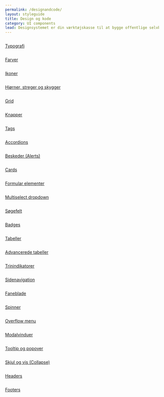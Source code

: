 ```yaml
---
permalink: /designandcode/
layout: styleguide
title: Design og kode
category: UI components
lead: Designsystemet er din værktøjskasse til at bygge offentlige selvbetjeningsløsninger. Designsystemet gør det let og hurtigt at bygge løsninger, som er konsistente og logiske for brugeren. 
---
```

<div class="row">
  <div class="col-12 col-sm-6 col-md-4">
    <div class="p-4 bg-alternative demo-component-box">
      <a href="/dkfds-docs/designandcode/typography/" class="d-block align-text-center">
      <img src="/dkfds-docs/assets/img/componentimages/Typography.svg" alt=""></a>
    </div>
    <p class="mt-4"><a href="/dkfds-docs/designandcode/typography/">Typografi</a></p>
  </div>

  <div class="col-12 col-sm-6 col-md-4 mt-6 mt-sm-0">
    <div class="p-4 bg-alternative demo-component-box">
      <a href="/dkfds-docs/designandcode/colors/" class="d-block align-text-center">
      <img src="/dkfds-docs/assets/img/componentimages/Farver.svg" alt=""></a>
    </div>
    <p class="mt-4"><a href="/dkfds-docs/designandcode/colors/">Farver</a></p>
  </div>

  <div class="col-12 col-sm-6 col-md-4 mt-6 mt-md-0">
    <div class="p-4 bg-alternative demo-component-box">
      <a href="/dkfds-docs/designandcode/ikoner/" class="d-block align-text-center">
      <img src="/dkfds-docs/assets/img/componentimages/Ikoner.svg" alt=""></a>
    </div>
    <p class="mt-4"><a href="/dkfds-docs/designandcode/ikoner/">Ikoner</a></p>
  </div>

  <div class="col-12 col-sm-6 col-md-4 mt-6">
    <div class="p-4 bg-alternative demo-component-box">
      <a href="/dkfds-docs/designandcode/kanter/" class="d-block align-text-center">
      <img src="/dkfds-docs/assets/img/componentimages/Streger.svg" alt=""></a>
    </div>
    <p class="mt-4"><a href="/dkfds-docs/designandcode/kanter/">Hjørner, streger og skygger</a></p>
  </div>

  <div class="col-12 col-sm-6 col-md-4 mt-6">
    <div class="p-4 bg-alternative demo-component-box">
      <a href="/dkfds-docs/designandcode/grids/" class="d-block align-text-center">
      <img src="/dkfds-docs/assets/img/componentimages/Grid.svg" alt=""></a>
    </div>
    <p class="mt-4"><a href="/dkfds-docs/designandcode/grids/">Grid</a></p>
  </div>

  <div class="col-12 col-sm-6 col-md-4 mt-6">
    <div class="p-4 bg-alternative demo-component-box">
      <a href="/dkfds-docs/designandcode/buttons/" class="d-block align-text-center">
      <img src="/dkfds-docs/assets/img/componentimages/Knapper.svg" alt=""></a>
    </div>
    <p class="mt-4"><a href="/dkfds-docs/designandcode/buttons/">Knapper</a></p>
  </div>

  <div class="col-12 col-sm-6 col-md-4 mt-6">
    <div class="p-4 bg-alternative demo-component-box">
      <a href="/dkfds-docs/designandcode/tags/" class="d-block align-text-center">
      <img src="/dkfds-docs/assets/img/componentimages/Tags.svg" alt=""></a>
    </div>
    <p class="mt-4"><a href="/dkfds-docs/designandcode/tags/">Tags</a></p>
  </div>

  <div class="col-12 col-sm-6 col-md-4 mt-6">
    <div class="p-4 bg-alternative demo-component-box">
      <a href="/dkfds-docs/designandcode/accordions/" class="d-block align-text-center">
      <img src="/dkfds-docs/assets/img/componentimages/Accordion.svg" alt=""></a>
    </div>
    <p class="mt-4"><a href="/dkfds-docs/designandcode/accordions/">Accordions</a></p>
  </div>

  <div class="col-12 col-sm-6 col-md-4 mt-6">
    <div class="p-4 bg-alternative demo-component-box">
      <a href="/dkfds-docs/designandcode/beskeder/" class="d-block align-text-center">
      <img src="/dkfds-docs/assets/img/componentimages/Beskeder.svg" alt=""></a>
    </div>
    <p class="mt-4"><a href="/dkfds-docs/designandcode/beskeder/">Beskeder (Alerts)</a></p>
  </div>

  <div class="col-12 col-sm-6 col-md-4 mt-6">
    <div class="p-4 bg-alternative demo-component-box">
      <a href="/dkfds-docs/designandcode/cards/" class="d-block align-text-center">
      <img src="/dkfds-docs/assets/img/componentimages/Cards.svg" alt=""></a>
    </div>
    <p class="mt-4"><a href="/dkfds-docs/designandcode/cards/">Cards</a></p>
  </div>
  
  <div class="col-12 col-sm-6 col-md-4 mt-6">
    <div class="p-4 bg-alternative demo-component-box">
      <a href="/dkfds-docs/designandcode/form-controls/" class="d-block align-text-center">
      <img src="/dkfds-docs/assets/img/componentimages/Form.svg" alt=""></a>
    </div>
    <p class="mt-4"><a href="/dkfds-docs/designandcode/form-controls/">Formular elementer</a></p>
  </div>

   <div class="col-12 col-sm-6 col-md-4 mt-6">
    <div class="p-4 bg-alternative demo-component-box">
      <a href="/dkfds-docs/designandcode/select2-multiselect/" class="d-block align-text-center">
      <img src="/dkfds-docs/assets/img/componentimages/Multiselect.svg" alt=""></a>
    </div>
    <p class="mt-4"><a href="/dkfds-docs/designandcode/select2-multiselect/">Multiselect dropdown</a></p>
  </div>

  <div class="col-12 col-sm-6 col-md-4 mt-6">
    <div class="p-4 bg-alternative demo-component-box">
      <a href="/dkfds-docs/designandcode/search/" class="d-block align-text-center">
      <img src="/dkfds-docs/assets/img/componentimages/Soegefelt.svg" alt=""></a>
    </div>
    <p class="mt-4"><a href="/dkfds-docs/designandcode/search/">Søgefelt</a></p>
  </div>

  <div class="col-12 col-sm-6 col-md-4 mt-6">
    <div class="p-4 bg-alternative demo-component-box">
      <a href="/dkfds-docs/designandcode/badges/" class="d-block align-text-center">
      <img src="/dkfds-docs/assets/img/componentimages/Badges.svg" alt=""></a>
    </div>
    <p class="mt-4"><a href="/dkfds-docs/designandcode/badges/">Badges</a></p>
  </div>

  <div class="col-12 col-sm-6 col-md-4 mt-6">
    <div class="p-4 bg-alternative demo-component-box">
      <a href="/dkfds-docs/designandcode/tables/" class="d-block align-text-center">
      <img src="/dkfds-docs/assets/img/componentimages/Tabeller.svg" alt=""></a>
    </div>
    <p class="mt-4"><a href="/dkfds-docs/designandcode/tables/">Tabeller</a></p>
  </div>

  <div class="col-12 col-sm-6 col-md-4 mt-6">
    <div class="p-4 bg-alternative demo-component-box">
      <a href="/dkfds-docs/designandcode/datatables/" class="d-block align-text-center">
      <img src="/dkfds-docs/assets/img/componentimages/datatabeller.svg" alt=""></a>
    </div>
    <p class="mt-4"><a href="/dkfds-docs/designandcode/datatables/">Advancerede tabeller</a></p>
  </div>

  <div class="col-12 col-sm-6 col-md-4 mt-6">
    <div class="p-4 bg-alternative demo-component-box">
      <a href="/dkfds-docs/designandcode/trinindikatorer/" class="d-block align-text-center">
      <img src="/dkfds-docs/assets/img/componentimages/Trinindikatorer.svg" alt=""></a>
    </div>
    <p class="mt-4"><a href="/dkfds-docs/designandcode/trinindikatorer/">Trinindikatorer</a></p>
  </div>

  <div class="col-12 col-sm-6 col-md-4 mt-6">
    <div class="p-4 bg-alternative demo-component-box">
      <a href="/dkfds-docs/designandcode/sidenav/" class="d-block align-text-center">
      <img src="/dkfds-docs/assets/img/componentimages/Sidenavigation.svg" alt=""></a>
    </div>
    <p class="mt-4"><a href="/dkfds-docs/designandcode/sidenav/">Sidenavigation</a></p>
  </div>
  
  <div class="col-12 col-sm-6 col-md-4 mt-6">
    <div class="p-4 bg-alternative demo-component-box">
      <a href="/dkfds-docs/designandcode/tabnav/" class="d-block align-text-center">
      <img src="/dkfds-docs/assets/img/componentimages/Tabs.svg" alt=""></a>
    </div>
    <p class="mt-4"><a href="/dkfds-docs/designandcode/tabnav/">Faneblade</a></p>
  </div>

  <div class="col-12 col-sm-6 col-md-4 mt-6">
    <div class="p-4 bg-alternative demo-component-box">
      <a href="/dkfds-docs/designandcode/spinner/" class="d-block align-text-center">
      <img src="/dkfds-docs/assets/img/componentimages/Spinner.svg" alt=""></a>
    </div>
    <p class="mt-4"><a href="/dkfds-docs/designandcode/spinner/">Spinner</a></p>
  </div>

  <div class="col-12 col-sm-6 col-md-4 mt-6">
    <div class="p-4 bg-alternative demo-component-box">
      <a href="/dkfds-docs/designandcode/overflowmenu/" class="d-block align-text-center">
      <img src="/dkfds-docs/assets/img/componentimages/Overflow menu.svg" alt=""></a>
    </div>
    <p class="mt-4"><a href="/dkfds-docs/designandcode/overflowmenu/">Overflow menu</a></p>
  </div>

  <div class="col-12 col-sm-6 col-md-4 mt-6">
    <div class="p-4 bg-alternative demo-component-box">
      <a href="/dkfds-docs/designandcode/modals/" class="d-block align-text-center">
      <img src="/dkfds-docs/assets/img/componentimages/Modal.svg" alt=""></a>
    </div>
    <p class="mt-4"><a href="/dkfds-docs/designandcode/modals/">Modalvinduer</a></p>
  </div>

  <div class="col-12 col-sm-6 col-md-4 mt-6">
    <div class="p-4 bg-alternative demo-component-box">
      <a href="/dkfds-docs/designandcode/tooltip/" class="d-block align-text-center">
      <img src="/dkfds-docs/assets/img/componentimages/Tooltip.svg" alt=""></a>
    </div>
    <p class="mt-4"><a href="/dkfds-docs/designandcode/tooltip/">Tooltip og popover</a></p>
  </div>

  <div class="col-12 col-sm-6 col-md-4 mt-6">
    <div class="p-4 bg-alternative demo-component-box">
      <a href="/dkfds-docs/designandcode/collapse/" class="d-block align-text-center">
      <img src="/dkfds-docs/assets/img/componentimages/Skjul+vis (collapse).svg" alt=""></a>
    </div>
    <p class="mt-4"><a href="/dkfds-docs/designandcode/collapse/">Skjul og vis (Collapse)</a></p>
  </div>

  <div class="col-12 col-sm-6 col-md-4 mt-6">
    <div class="p-4 bg-alternative demo-component-box">
      <a href="/dkfds-docs/designandcode/headers/" class="d-block align-text-center">
      <img src="/dkfds-docs/assets/img/componentimages/Header.svg" alt=""></a>
    </div>
    <p class="mt-4"><a href="/dkfds-docs/designandcode/headers/">Headers</a></p>
  </div>

  <div class="col-12 col-sm-6 col-md-4 mt-6">
    <div class="p-4 bg-alternative demo-component-box">
      <a href="/dkfds-docs/designandcode/footers/" class="d-block align-text-center">
      <img src="/dkfds-docs/assets/img/componentimages/Footer.svg" alt=""></a>
    </div>
    <p class="mt-4"><a href="/dkfds-docs/designandcode/footers/">Footers</a></p>
  </div>
</div>